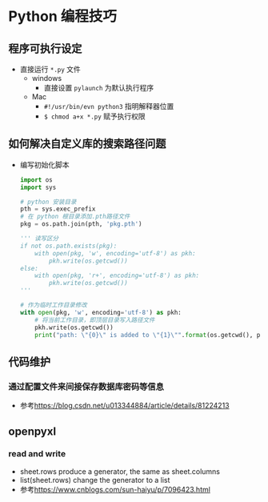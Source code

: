# Python 编程技巧

## 程序可执行设定

- 直接运行 ```*.py``` 文件
  - windows
    - 直接设置 ```pylaunch``` 为默认执行程序
  - Mac
    - ```#!/usr/bin/evn python3``` 指明解释器位置
    - ```$ chmod a+x *.py```  赋予执行权限

## 如何解决自定义库的搜索路径问题

- 编写初始化脚本

  ```python
  import os
  import sys

  # python 安装目录
  pth = sys.exec_prefix
  # 在 python 根目录添加.pth路径文件
  pkg = os.path.join(pth, 'pkg.pth')

  ''' 读写区分
  if not os.path.exists(pkg):
      with open(pkg, 'w', encoding='utf-8') as pkh:
          pkh.write(os.getcwd())
  else:
      with open(pkg, 'r+', encoding='utf-8') as pkh:
          pkh.write(os.getcwd())
  '''

  # 作为临时工作目录修改
  with open(pkg, 'w', encoding='utf-8') as pkh:
      # 将当前工作目录，即顶层目录写入路径文件
      pkh.write(os.getcwd())
      print("path: \"{0}\" is added to \"{1}\"".format(os.getcwd(), pkg))
  ```

## 代码维护

### 通过配置文件来间接保存数据库密码等信息

- 参考<https://blog.csdn.net/u013344884/article/details/81224213>

## openpyxl

### read and write

- sheet.rows produce a generator, the same as sheet.columns
- list(sheet.rows) change the generator to a list
- 参考<https://www.cnblogs.com/sun-haiyu/p/7096423.html>
